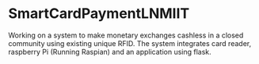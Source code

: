 # SmartCardPaymentLNMIIT

Working on a system to make monetary exchanges cashless in a closed community using existing unique RFID. The system integrates card reader, raspberry Pi (Running Raspian) and an application using flask. 


